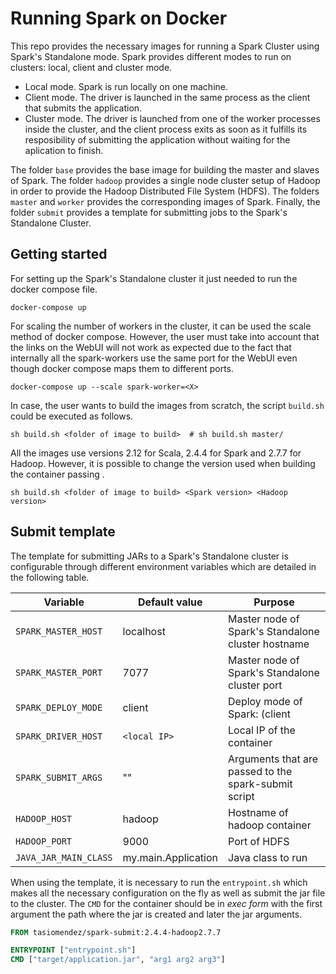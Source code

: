 # Running Spark on Docker

This repo provides the necessary images for running a Spark Cluster using Spark's Standalone mode.
Spark provides different modes to run on clusters: local, client and cluster mode.

- Local mode. Spark is run locally on one machine.
- Client mode. The driver is launched in the same process as the client that submits the application.
- Cluster mode. The driver is launched from one of the worker processes inside the cluster, and the client process exits as soon as it fulfills its resposibility of submitting the application without waiting for the aplication to finish.

The folder `base` provides the base image for building the master and slaves of Spark.
The folder `hadoop` provides a single node cluster setup of Hadoop in order to provide the Hadoop Distributed File System (HDFS).
The folders `master` and `worker` provides the corresponding images of Spark.
Finally, the folder `submit` provides a template for submitting jobs to the Spark's Standalone Cluster.

## Getting started

For setting up the Spark's Standalone cluster it just needed to run the docker compose file.

```shell
docker-compose up
```

For scaling the number of workers in the cluster, it can be used the scale method of docker compose. However,
the user must take into account that the links on the WebUI will not work as expected due to the fact that internally
all the spark-workers use the same port for the WebUI even though docker compose maps them to different ports.

```shell
docker-compose up --scale spark-worker=<X>
```

In case, the user wants to build the images from scratch, the script `build.sh` could be executed as follows.

```shell
sh build.sh <folder of image to build>  # sh build.sh master/
```

All the images use versions 2.12 for Scala, 2.4.4 for Spark and 2.7.7 for Hadoop. However, it is possible to change the version used
when building the container passing .

```shell
sh build.sh <folder of image to build> <Spark version> <Hadoop version>
```

## Submit template

The template for submitting JARs to a Spark's Standalone cluster is configurable through different environment
variables which are detailed in the following table.

| Variable | Default value | Purpose |
| -------- | ------------- | ------- |
| `SPARK_MASTER_HOST` | localhost | Master node of Spark's Standalone cluster hostname |
| `SPARK_MASTER_PORT` | 7077 | Master node of Spark's Standalone cluster port |
| `SPARK_DEPLOY_MODE` | client | Deploy mode of Spark: (client || cluster) |
| `SPARK_DRIVER_HOST` | `<local IP>` | Local IP of the container |
| `SPARK_SUBMIT_ARGS` | "" | Arguments that are passed to the spark-submit script |
| `HADOOP_HOST` | hadoop | Hostname of hadoop container |
| `HADOOP_PORT` | 9000 | Port of HDFS  |
| `JAVA_JAR_MAIN_CLASS` | my.main.Application | Java class to run |

When using the template, it is necessary to run the `entrypoint.sh` which makes all the necessary configuration
on the fly as well as submit the jar file to the cluster. The `CMD` for the container should be in *exec form* with
the first argument the path where the jar is created and later the jar arguments.

```Dockerfile
FROM tasiomendez/spark-submit:2.4.4-hadoop2.7.7

ENTRYPOINT ["entrypoint.sh"]
CMD ["target/application.jar", "arg1 arg2 arg3"]
```
